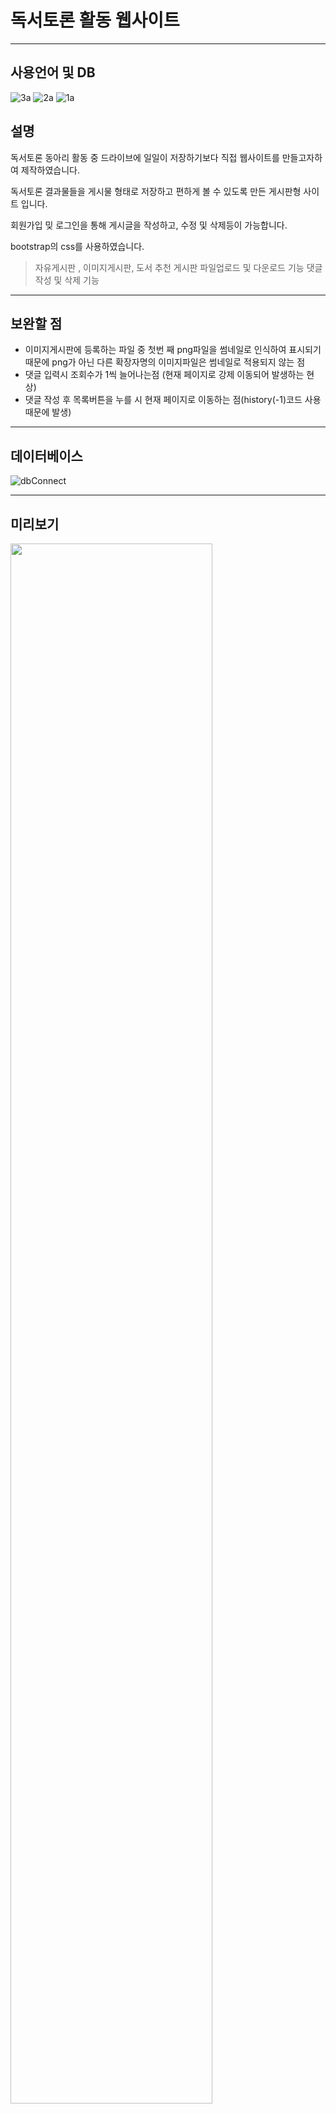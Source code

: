 # 독서토론 활동 웹사이트
***

## 사용언어 및 DB
![3a](https://user-images.githubusercontent.com/78795820/159506225-766f4136-f885-45e8-a689-ca959acbc9a6.png)
![2a](https://user-images.githubusercontent.com/78795820/159506237-1fb5ab48-20e7-4f92-9939-ce6df1990908.png)
![1a](https://user-images.githubusercontent.com/78795820/159506244-6c9f29fc-6745-4870-b852-6e4ff778d020.png)


## 설명

독서토론 동아리 활동 중 드라이브에 일일이 저장하기보다 직접 웹사이트를 만들고자하여 제작하였습니다.

독서토론 결과물들을 게시물 형태로 저장하고 편하게 볼 수 있도록 만든 게시판형 사이트 입니다.

회원가입 밎 로그인을 통해 게시글을 작성하고, 수정 및 삭제등이 가능합니다.

bootstrap의 css를 사용하였습니다.
> 자유게시판 , 이미지게시판, 도서 추천 게시판 
> 파일업로드 및 다운로드 기능
> 댓글 작성 및 삭제 기능

---
## 보완할 점

- 이미지게시판에 등록하는 파일 중 첫번 째 png파일을 썸네일로 인식하여 표시되기 때문에
  png가 아닌 다른 확장자명의 이미지파일은 썸네일로 적용되지 않는 점
- 댓글 입력시 조회수가 1씩 늘어나는점 (현재 페이지로 강제 이동되어 발생하는 현상)
- 댓글 작성 후 목록버튼을 누를 시 현재 페이지로 이동하는 점(history(-1)코드 사용때문에 발생)

--- 
## 데이터베이스
![dbConnect](https://user-images.githubusercontent.com/78795820/110240752-bb572200-7f90-11eb-94bc-70d01f29567f.PNG)

---

## 미리보기
<img width="80%" src="https://user-images.githubusercontent.com/78795820/159501835-fec30a14-533f-40bc-b847-1409c506d760.gif"/>
<img width="80%" src="https://user-images.githubusercontent.com/78795820/159505413-0fe96db7-5ee4-4b1c-8ab1-3559759772b8.gif"/>
<img width="80%" src="https://user-images.githubusercontent.com/78795820/159501506-2003f32b-2391-4fbf-9c90-a25c87299206.gif"/>
<img width="80%" src="https://user-images.githubusercontent.com/78795820/159508064-8b7b0e15-2680-40db-b24e-64fa7bd55624.gif"/>



